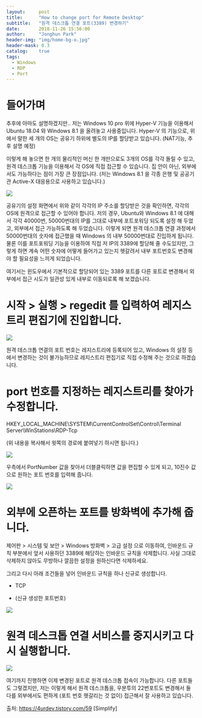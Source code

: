```yaml
---
layout:     post
title:      "How to change port for Remote Desktop"
subtitle:   "원격 데스크톱 연결 포트(3389) 변경하기"
date:       2018-11-26 15:56:00 
author:     "Jonghun Park"
header-img: "img/home-bg-o.jpg"
header-mask: 0.3
catalog:    true
tags:
  - Windows
  - RDP
  - Port
---
```


# 들어가며

추후에 아마도 설명하겠지만.. 저는 Windows 10 pro 위에 Hyper-V 기능을 이용해서 Ubuntu 18.04 와 Windows 8.1 을 올려놓고 사용중입니다. Hyper-V 의 기능으로, 위에서 말한 세 개의 OS는 공유기 하위에 별도의 IP를 할당받고 있습니다. (NAT기능, 추후 설명 예정)

이렇게 해 놓으면 한 개의 물리적인 머신 한 개만으로도 3개의 OS를 각각 돌릴 수 있고, 원격 데스크톱 기능을 이용해서 각 OS에 직접 접근할 수 있습니다. 집 안이 아닌, 외부에서도 가능하다는 점이 가장 큰 장점입니다. (저는 Windows 8.1 을 각종 은행 및 공공기관 Active-X 대응용으로 사용하고 있습니다.)

![](/blog/img/post/2019-03-05-change-rdp-port/post-change-rdp-port-00001.png)

공유기의 설정 화면에서 위와 같이 각각의 IP 주소를 할당받은 것을 확인하면, 각각의 OS에 원격으로 접근할 수 있어야 합니다. 저의 경우, Ubuntu와 Windows 8.1 에 대해서 각각 40000번, 50000번대의 IP를 그대로 내부에 포트포워딩 되도록 설정 해 두었고, 외부에서 접근 가능하도록 해 두었습니다. 이렇게 되면 원격 데스크톱 연결 과정에서 50000번대의 숫자에 접근했을 때 Windows 의 내부 50000번대로 진입하게 됩니다. 물론 이를 포트포워딩 기능을 이용하여 직접 저 IP의 3389에 할당해 줄 수도있지만, 그렇게 하면 계속 어떤 숫자에 어떻게 들어가고 있는지 헷갈려서 내부 포트번호도 변경해야 할 필요성을 느끼게 되었습니다. 

여기서는 윈도우에서 기본적으로 할당되어 있는 3389 포트를 다른 포트로 변경해서 외부에서 접근 시도가 일관성 있게 내부로 이동되로록 해 보겠습니다. 



# 시작 > 실행 > regedit 를 입력하여 레지스트리 편집기에 진입합니다. 

![](/blog/img/post/2019-03-05-change-rdp-port/post-change-rdp-port-00002.png)

원격 데스크톱 연결의 포트 번호는 레지스트리에 등록되어 있고, Windows 의 설정 등에서 변경하는 것이 불가능하므로 레지스트리 편집기로 직접 수정해 주는 것으로 하겠습니다. 



# port 번호를 지정하는 레지스트리를 찾아가 수정합니다. 

HKEY_LOCAL_MACHINE\SYSTEM\CurrentControlSet\Control\Terminal Server\WinStations\RDP-Tcp

(위 내용을 복사해서 윗쪽의 경로에 붙여넣기 하시면 됩니다.)

![](/blog/img/post/2019-03-05-change-rdp-port/post-change-rdp-port-00003.png)

우측에서 PortNumber 값을 찾아서 더블클릭하면 값을 편집할 수 있게 되고, 10진수 값으로 원하는 포트 번호를 입력해 줍니다.

![](/blog/img/post/2019-03-05-change-rdp-port/post-change-rdp-port-00004.png)



# 외부에 오픈하는 포트를 방화벽에 추가해 줍니다. 

제어판 > 시스템 및 보안 > Windows 방화벽 > 고급 설정 으로 이동하여, 인바운드 규칙 부분에서 앞서 사용하던 3389에 해당하는 인바운드 규칙을 삭제합니다. 사실 그대로 삭제하지 않아도 무방하나 깔끔한 설정을 원하신다면 삭제하세요.

그리고 다시 아래 조건들을 넣어 인바운드 규칙을 하나 신규로 생성합니다. 

- TCP

- (신규 생성한 포트번호)

![](/blog/img/post/2019-03-05-change-rdp-port/post-change-rdp-port-00005.png)




# 원격 데스크톱 연결 서비스를 중지시키고 다시 실행합니다. 

![](/blog/img/post/2019-03-05-change-rdp-port/post-change-rdp-port-00006.png)



여기까지 진행하면 이제 변경된 포트로 원격 데스크톱 접속이 가능합니다. 다른 포트들도 그렇겠지만, 저는 이렇게 해서 원격 데스크톱을, 우분투의 22번포트도 변경해서 둘 다를 외부에서도 편하게 (포트 번호 헷갈리는 것 없이) 접근해서 잘 사용하고 있습니다.



출처: https://4urdev.tistory.com/59 [Simplify]


